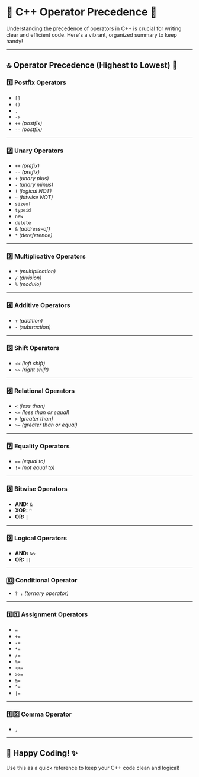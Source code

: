 # 🎨 **C++ Operator Precedence** 🌟

Understanding the precedence of operators in C++ is crucial for writing clear and efficient code. Here's a vibrant, organized summary to keep handy!

---

## 🔝 **Operator Precedence (Highest to Lowest)** 🔽

### 1️⃣ **Postfix Operators**

- `[]`
- `()`
- `.`
- `->`
- `++` *(postfix)*
- `--` *(postfix)*

---

### 2️⃣ **Unary Operators**

- `++` *(prefix)*
- `--` *(prefix)*
- `+` *(unary plus)*
- `-` *(unary minus)*
- `!` *(logical NOT)*
- `~` *(bitwise NOT)*
- `sizeof`
- `typeid`
- `new`
- `delete`
- `&` *(address-of)*
- `*` *(dereference)*

---

### 3️⃣ **Multiplicative Operators**

- `*` *(multiplication)*
- `/` *(division)*
- `%` *(modulo)*

---

### 4️⃣ **Additive Operators**

- `+` *(addition)*
- `-` *(subtraction)*

---

### 5️⃣ **Shift Operators**

- `<<` *(left shift)*
- `>>` *(right shift)*

---

### 6️⃣ **Relational Operators**

- `<` *(less than)*
- `<=` *(less than or equal)*
- `>` *(greater than)*
- `>=` *(greater than or equal)*

---

### 7️⃣ **Equality Operators**

- `==` *(equal to)*
- `!=` *(not equal to)*

---

### 8️⃣ **Bitwise Operators**

- **AND:** `&`
- **XOR:** `^`
- **OR:** `|`

---

### 9️⃣ **Logical Operators**

- **AND:** `&&`
- **OR:** `||`

---

### 🔟 **Conditional Operator**

- `? :` *(ternary operator)*

---

### 1️⃣1️⃣ **Assignment Operators**

- `=`
- `+=`
- `-=`
- `*=`
- `/=`
- `%=`
- `<<=`
- `>>=`
- `&=`
- `^=`
- `|=`

---

### 1️⃣2️⃣ **Comma Operator**

- `,`

---

## 🌟 **Happy Coding!** ✨

Use this as a quick reference to keep your C++ code clean and logical!
